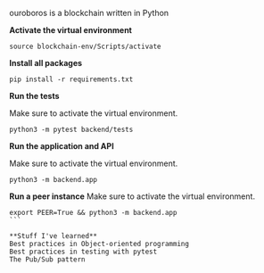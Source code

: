 ouroboros is a blockchain written in Python

**Activate the virtual environment**

```
source blockchain-env/Scripts/activate
```

**Install all packages**
```
pip install -r requirements.txt
```

**Run the tests**

Make sure to activate the virtual environment.

```
python3 -m pytest backend/tests
```

**Run the application and API**

Make sure to activate the virtual environment.

```
python3 -m backend.app
```

**Run a peer instance**
Make sure to activate the virtual environment.
````
export PEER=True && python3 -m backend.app
```

**Stuff I've learned**
Best practices in Object-oriented programming
Best practices in testing with pytest
The Pub/Sub pattern